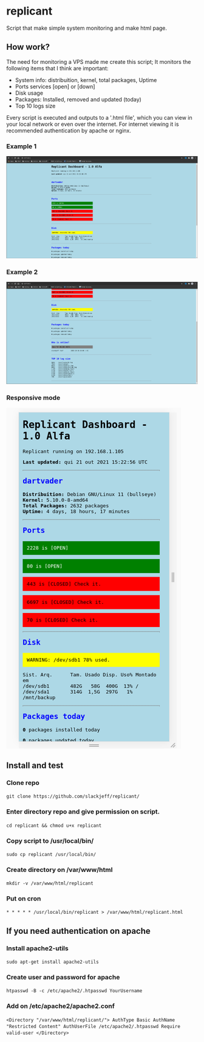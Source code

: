 # replicant
Script that make simple system monitoring and make html page.

## How work?

The need for monitoring a VPS made me create this script;
It monitors the following items that I think are important:

* System info: distribuition, kernel, total packages, Uptime
* Ports services [open] or [down]
* Disk usage
* Packages: Installed, removed and updated (today)
* Top 10 logs size

Every script is executed and outputs to a '.html file', which you can view in your local network or even over the internet.
For internet viewing it is recommended authentication by apache or nginx.

### Example 1
![screen 1](screen/page1.png)

### Example 2
![screen 2](screen/page2.png)

### Responsive mode
![screen 3](screen/page3.png)

## Install and test

### Clone repo
`git clone https://github.com/slackjeff/replicant/`

### Enter directory repo and give permission on script.
`cd replicant && chmod u+x replicant`

### Copy script to /usr/local/bin/
`sudo cp replicant /usr/local/bin/`

### Create directory on /var/www/html
`mkdir -v /var/www/html/replicant`

### Put on cron
`* * * * * /usr/local/bin/replicant > /var/www/html/replicant.html`

## If you need authentication on apache
### Install apache2-utils
`sudo apt-get install apache2-utils`

### Create user and password for apache
`htpasswd -B -c /etc/apache2/.htpasswd YourUsername`

### Add on /etc/apache2/apache2.conf
`
<Directory "/var/www/html/replicant/">
    AuthType Basic
    AuthName "Restricted Content"
    AuthUserFile /etc/apache2/.htpasswd
    Require valid-user
</Directory>
`
